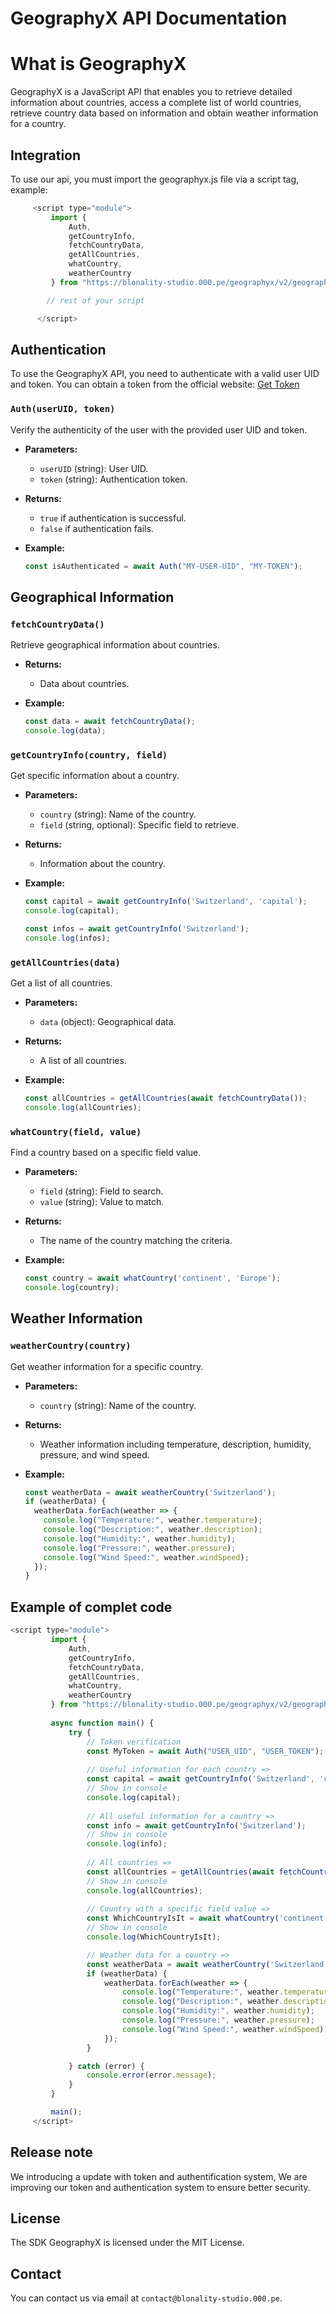 # GeographyX API Documentation

# What is GeographyX

GeographyX is a JavaScript API that enables you to retrieve detailed information about countries, access a complete list of world countries, retrieve country data based on information and obtain weather information for a country.

## Integration

To use our api, you must import the geographyx.js file via a script tag,
example:
```js
     <script type="module">
         import {
             Auth,
             getCountryInfo,
             fetchCountryData,
             getAllCountries,
             whatCountry,
             weatherCountry
         } from "https://blonality-studio.000.pe/geographyx/v2/geographyx.js";

        // rest of your script

      </script>
```

## Authentication

To use the GeographyX API, you need to authenticate with a valid user UID and token. You can obtain a token from the official website: [Get Token](https://blonality-studio.000.pe/api/get-token)

### `Auth(userUID, token)`

Verify the authenticity of the user with the provided user UID and token.

- **Parameters:**
  - `userUID` (string): User UID.
  - `token` (string): Authentication token.

- **Returns:**
  - `true` if authentication is successful.
  - `false` if authentication fails.

- **Example:**
  ```javascript
  const isAuthenticated = await Auth("MY-USER-UID", "MY-TOKEN");
  ```
  
## Geographical Information

### `fetchCountryData()`

Retrieve geographical information about countries.

- **Returns:**
  - Data about countries.

- **Example:**
  ```javascript
  const data = await fetchCountryData();
  console.log(data);
  ```

### `getCountryInfo(country, field)`

Get specific information about a country.

- **Parameters:**
  - `country` (string): Name of the country.
  - `field` (string, optional): Specific field to retrieve.

- **Returns:**
  - Information about the country.

- **Example:**
  ```javascript
  const capital = await getCountryInfo('Switzerland', 'capital');
  console.log(capital);

  const infos = await getCountryInfo('Switzerland');
  console.log(infos);
  ```

### `getAllCountries(data)`

Get a list of all countries.

- **Parameters:**
  - `data` (object): Geographical data.

- **Returns:**
  - A list of all countries.

- **Example:**
  ```javascript
  const allCountries = getAllCountries(await fetchCountryData());
  console.log(allCountries);
  ```

### `whatCountry(field, value)`

Find a country based on a specific field value.

- **Parameters:**
  - `field` (string): Field to search.
  - `value` (string): Value to match.

- **Returns:**
  - The name of the country matching the criteria.

- **Example:**
  ```javascript
  const country = await whatCountry('continent', 'Europe');
  console.log(country);
  ```

## Weather Information

### `weatherCountry(country)`

Get weather information for a specific country.

- **Parameters:**
  - `country` (string): Name of the country.

- **Returns:**
  - Weather information including temperature, description, humidity, pressure, and wind speed.

- **Example:**
  ```javascript
  const weatherData = await weatherCountry('Switzerland');
  if (weatherData) {
    weatherData.forEach(weather => {
      console.log("Temperature:", weather.temperature);
      console.log("Description:", weather.description);
      console.log("Humidity:", weather.humidity);
      console.log("Pressure:", weather.pressure);
      console.log("Wind Speed:", weather.windSpeed);
    });
  }
  ```

## Example of complet code 
```js
<script type="module">
         import {
             Auth,
             getCountryInfo,
             fetchCountryData,
             getAllCountries,
             whatCountry,
             weatherCountry
         } from "https://blonality-studio.000.pe/geographyx/v2/geographyx.js";
        
         async function main() {
             try {
                 // Token verification
                 const MyToken = await Auth("USER_UID", "USER_TOKEN");
        
                 // Useful information for each country =>
                 const capital = await getCountryInfo('Switzerland', 'capital');
                 // Show in console
                 console.log(capital);
        
                 // All useful information for a country =>
                 const info = await getCountryInfo('Switzerland');
                 // Show in console
                 console.log(info);
        
                 // All countries =>
                 const allCountries = getAllCountries(await fetchCountryData());
                 // Show in console
                 console.log(allCountries);
        
                 // Country with a specific field value =>
                 const WhichCountryIsIt = await whatCountry('continent', 'Europe');
                 // Show in console
                 console.log(WhichCountryIsIt);

                 // Weather data for a country =>
                 const weatherData = await weatherCountry('Switzerland');
                 if (weatherData) {
                     weatherData.forEach(weather => {
                         console.log("Temperature:", weather.temperature);
                         console.log("Description:", weather.description);
                         console.log("Humidity:", weather.humidity);
                         console.log("Pressure:", weather.pressure);
                         console.log("Wind Speed:", weather.windSpeed);
                     });
                 }

             } catch (error) {
                 console.error(error.message);
             }
         }

         main();
     </script>
```
## Release note

We introducing a update with token and authentification system,
We are improving our token and authentication system to ensure better security.

## License

The SDK GeographyX is licensed under the MIT License.

## Contact

You can contact us via email at `contact@blonality-studio.000.pe`.
